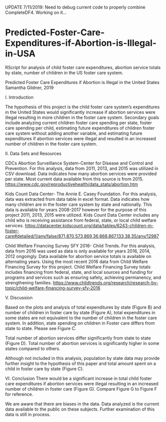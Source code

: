 UPDATE 7/11/2019: Need to debug current code to properly combine CompleteDF4. Working on it... 


# Predicted-Foster-Care-Expenditures-if-Abortion-is-Illegal-in-USA
RScript for analysis of child foster care expenditures, abortion service totals by state, number of children in the US foster care system.


Predicted Foster Care Expenditures if Abortion is Illegal in the United States
Samantha Gildner, 2019


I. Introduction

The hypothesis of this project is the child foster care system’s expenditures in the United States would significantly increase 
if abortion services were illegal resulting in more children in the foster care system. Secondary goals include analyzing current 
children foster care spending per state, foster care spending per child, estimating future expenditures of children foster care system 
without adding another variable, and estimating future expenditures if abortion services were illegal and resulted in an increased number 
of children in the foster care system.


II. Data Sets and Resources

CDCs Abortion Surveillance System-Center for Disease and Control and Prevention. For this analysis, data from 2011, 2013, and 2015 was 
utilized in CSV download. Data indicates how many abortion services were provided per state. Most current data available from this source 
is from 2015. https://www.cdc.gov/reproductivehealth/data_stats/abortion.htm

Kids Count Data Center- The Annie E. Casey Foundation. For this analysis, data was extracted from data table in excel format. Data 
indicates how many children are in the foster care system by state and nationally. This data is available for years 2008-2017 however for 
the purpose of this project 2011, 2013, 2015 were utilized. Kids Count Data Center includes any child who is receiving assistance from 
federal, state, or local child welfare services. 
https://datacenter.kidscount.org/data/tables/6243-children-in-foster-care#detailed/1/any/false/871,870,573,869,36,868,867,133,38,35/any/12987

Child Welfare Financing Survey SFY 2016- Child Trends. For this analysis, data from 2016 was used as data is only available for years 
2016, 2014, 2012 ongoingly. Data available for abortion service totals is available on alternating years. Using the most recent 2016 data
from Child Welfare Financing Survey for this project. Child Welfare Financing Survey totals includes financing from federal, state, and 
local sources and funding for programs and services such as ensuring safety, achieving permanency, and strengthening families.
https://www.childtrends.org/research/research-by-topic/child-welfare-financing-survey-sfy-2016


V. Discussion

Based on the plots and analysis of total expenditures by state (Figure B) and number of children in foster care by state (Figure A), 
total expenditures in some states are not equivalent to the number of children in the foster care system. In addition, state spending on
children in Foster care differs from state to state. Please see Figure C.

Total number of abortion services differ significantly from state to state (Figure D). Total number of abortion services is significantly
higher in some states compared to others. 

Although not included in this analysis, population by state data may provide further insight to the hypothesis of this paper and total 
amount spent on a child in foster care by state (Figure C). 


VI. Conclusion
There would be a significant increase in total child foster care expenditures if abortion services were illegal resulting in an increased number of children in foster care (Figure G). Compare Figure G to Figure F for reference.

We are aware that there are biases in the data. Data analyzed is the current data available to the public on these subjects. Further 
examination of this data is still in process.  

